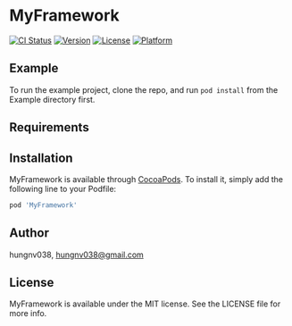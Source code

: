# MyFramework

[![CI Status](https://img.shields.io/travis/hungnv038/MyFramework.svg?style=flat)](https://travis-ci.org/hungnv038/MyFramework)
[![Version](https://img.shields.io/cocoapods/v/MyFramework.svg?style=flat)](https://cocoapods.org/pods/MyFramework)
[![License](https://img.shields.io/cocoapods/l/MyFramework.svg?style=flat)](https://cocoapods.org/pods/MyFramework)
[![Platform](https://img.shields.io/cocoapods/p/MyFramework.svg?style=flat)](https://cocoapods.org/pods/MyFramework)

## Example

To run the example project, clone the repo, and run `pod install` from the Example directory first.

## Requirements

## Installation

MyFramework is available through [CocoaPods](https://cocoapods.org). To install
it, simply add the following line to your Podfile:

```ruby
pod 'MyFramework'
```

## Author

hungnv038, hungnv038@gmail.com

## License

MyFramework is available under the MIT license. See the LICENSE file for more info.
